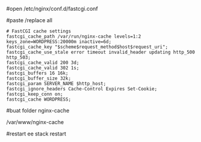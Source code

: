 #open 
/etc/nginx/conf.d/fastcgi.conf

#paste /replace all


	# FastCGI cache settings
	fastcgi_cache_path /var/run/nginx-cache levels=1:2 keys_zone=WORDPRESS:20000m inactive=6d;
	fastcgi_cache_key "$scheme$request_method$host$request_uri";
	fastcgi_cache_use_stale error timeout invalid_header updating http_500 http_503;
	fastcgi_cache_valid 200 3d;
	fastcgi_cache_valid 302 1s;
	fastcgi_buffers 16 16k;
	fastcgi_buffer_size 32k;
	fastcgi_param SERVER_NAME $http_host;
	fastcgi_ignore_headers Cache-Control Expires Set-Cookie;
	fastcgi_keep_conn on;
	fastcgi_cache WORDPRESS;
      		
      
#buat folder nginx-cache

/var/www/nginx-cache

#restart
ee stack restart
